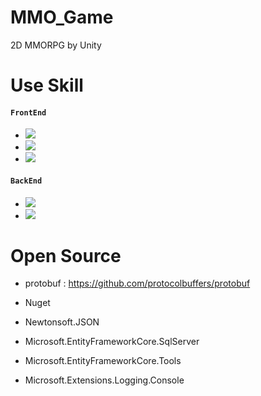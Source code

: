 # MMO_Game
2D MMORPG by Unity  

# Use Skill
#### `FrontEnd`    
- <img src="https://img.shields.io/badge/Unity:2021.3.13f1-E8E8E8?style=flat&logo=Unity&logoColor=black"/>    
- <img src="https://img.shields.io/badge/Visual Studio 2022-5C2D91?style=flat&logo=Visual Studio&logoColor=white"/>    
- <img src="https://img.shields.io/badge/C%23-00599C?style=flat&logo=Csharp&logoColor=white"/>

#### `BackEnd`   
- <img src="https://img.shields.io/badge/Visual Studio 2022-5C2D91?style=flat&logo=Visual Studio&logoColor=white"/>   
- <img src="https://img.shields.io/badge/C%23-00599C?style=flat&logo=Csharp&logoColor=white"/>

# Open Source
- protobuf : https://github.com/protocolbuffers/protobuf
   
- Nuget   
- Newtonsoft.JSON
- Microsoft.EntityFrameworkCore.SqlServer   
- Microsoft.EntityFrameworkCore.Tools   
- Microsoft.Extensions.Logging.Console   
